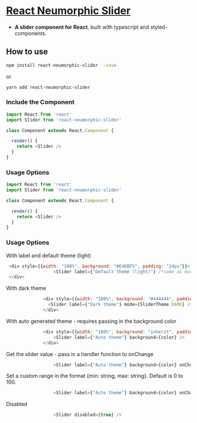 # [React Neumorphic Slider](http://moclei.github.io/react-neumorphic-slider/)

* **A slider component for React**, built with typescript and styled-components.

## How to use

```sh
npm install react-neumorphic-slider --save
```
or
```sh
yarn add react-neumorphic-slider
```

### Include the Component

```js
import React from 'react'
import Slider from 'react-neumorphic-slider'

class Component extends React.Component {

  render() {
    return <Slider />
  }
}
```
### Usage Options
```js
import React from 'react'
import Slider from 'react-neumorphic-slider'

class Component extends React.Component {

  render() {
    return <Slider />
  }
}
```
### Usage Options
With label and default theme (light)
```js
 <div style={{width: "100%", background: "#E4EBF5", padding: "24px"}}>
                  <Slider label={"Default theme (light)"} /*same as mode={SliderTheme.LIGHT}*/ />
 </div>
```
With dark theme
```js
              <div style={{width: "100%", background: "#444444", padding: "24px"}}>
                <Slider label={"Dark theme"} mode={SliderTheme.DARK} />
              </div>
```
With auto generated theme - requires passing in the background color
```js
              <div style={{width: "100%", background: "inherit", padding: "24px"}}>
                  <Slider label={"Auto theme"} background={color} />
              </div>
```

Get the slider value - pass in a handler function to onChange
```js
                  <Slider label={"Auto theme"} background={color} onChange={handleChange} />
```
Set a custom range in the format {min: string, max: string}. Default is 0 to 100.
```js
                  <Slider label={"Auto theme"} background={color} onChange={handleChange} range={{min: "0", max: "7"}} />
```

Disabled
```js
                  <Slider disabled={true} />
```

